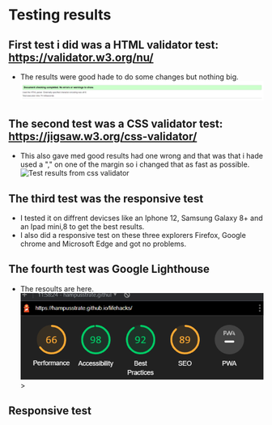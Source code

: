 # Testing results

## First test i did was a HTML validator test: https://validator.w3.org/nu/
* The results were good hade to do some changes but nothing big.
![Test results from css validator](assets/images/validate%20html.png)


## The second test was a CSS validator test: https://jigsaw.w3.org/css-validator/
* This also gave med good results had one wrong and that was that i hade used a "," on one of the margin so i changed that as fast as possible.
![Test results from css validator](assets/images/Sk%C3%A4rmbild%202022-10-13%20114629.png)

## The third test was the responsive test 
* I tested it on diffrent devicses like an Iphone 12, Samsung Galaxy 8+ and an Ipad mini,8 to get the best results.
* I also did a responsive test on these three explorers Firefox, Google chrome and Microsoft Edge and got no problems.

## The fourth test was Google Lighthouse
* The resoults are here.
![The results from the Google lighthouse test](assets/images/lighthpuse.png)>

## Responsive test
